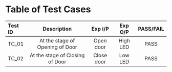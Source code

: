 
# Table of Test Cases

|**Test ID**|**Description**|**Exp i/P**|**Exp O/P**|**PASS/FAIL**|
| :- | :-: | :-: | :-: | :-: |
|TC\_01|At the stage of Opening of Door|Open door|High LED|PASS|
|TC\_02|At the stage of Closing of Door|Close door|Low LED|PASS|

